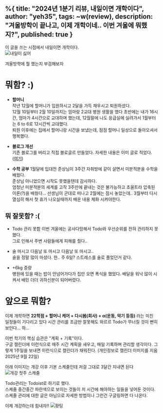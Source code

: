 %{
title: "2024년 1분기 리뷰, 내일이면 개학이다",
author: "yeh35",
tags: ~w(review),
description: "겨울방학이 끝나고, 이제 개학이네.. 이번 겨울에 뭐했지?",
published: true
}
---

이 글을 쓰는 시점에서 내일이면 개학이다.  
![내일이 싫어](/images/posts/b6869e3d-db3e-4356-b744-6277fef80bf6.png)

겨울방학에 뭘 했는지 부검해보자

# 뭐함? :)
- **할머니**   
    작년 12월에 할머니가 입원하시고 2달을 가득 채우시고 퇴원하셨다.   
    12월 10일부터 2월 10일까지는 엄마랑 2교대 병원 생활을 했다 
    초반에는 내가 16시간, 엄마가 4시간으로 교대하며 했는데, 12월말에 나도 응급실에 실려가서 1월부터는 6 to 6로 12시간씩 교대했다.   
    퇴원 이후에는 집에서 할머니랑 시간을 보냈는데, 점점 할머니 일상으로 돌아오셔서 행복했다.

- **블로그 개선**      
    기존 블로그를 버리고 직접 블로글르 만들었다. 자세한 내용은 이미 글로 적었다. ([여기](/posts/직접%20블로그%20만들기))

- **수학 공부**
    1월달에 입대전 준상님이 3주간 자취방에 같이 살면서 미분적분을 수학을 배웠다.    
    준상님 아니었으면 시작도 못했을텐데 감사하다.   
    엄청난 미분적분의 세계를 고작 3주만에 끝내는 것은 불가능하고 초울트라 압축된 이론(?)을 배웠다... 
    선생님이 군대로 떠나고 2월에는 잠시 놓았는데.. 3월부터 다시 열심히 해서 첫 휴가 나오실때까지 배운 내용 체화 시켜야한다.

## 뭐 잘못함? :(
- Todo 관리 못함
    이번 겨울에는 공사다망해서 Todo와 우선순위를 전혀 관리하지 못했다.   
    그로 인해서 주변 사람들에게 피해를 줬다.. 

- 술 마시고 다음날 또 마시고 다음날 또 마시고..   
    술을 정말 많이 마셨다. 한.. 주 6일? 스트레스를 술로 풀었던거 같다.   

- +6kg 증량   
    병원에 있을 때는 밥이 안넘어가다가 집만 오면 폭식을 했었다. 
    배달을 워낙 많이 시켜서 배민 더더 귀하신분이 되어버렸다.

# 앞으로 뭐함? 
이제 개학하면 **22학점 + 할머니 케어 + 다시봄(회사) + α(운동, 악기 등등)** 라는 미친 일정들이 기다리고 있다
시간 관리를 조금만 잘못해도 와르르 Todo가 무너질 것이 뻔히 보인다... 하...

이번 학기의 핵심 습관은 "계획 + 기록"이다.   
구글 캘린더에 이런식으로 매주 시간 계획을 새우고, 매일 기록하며 관리할 생각이다.
그렇게 1주일을 보내면 이런식으로 캘린더가 채워진다.
(개인정보로 캘린더 이미지를 지움 2025년 9월 22일)
<!-- ![기록된 시간](/images/posts/14eeb19a-5ce6-47ac-822b-416c51a572dc.png)     -->
     
    
아래 이미지는 개강 이후 기본 스케줄인데 저걸 그대로 3달간 지내면 된다 
![개강 첫주 스캐줄](/images/posts/53d4cb6d-5157-4446-a12d-0da215013991.png)

Todo관리는 Todoist로 하기로 했다.   
스케줄 중간중간 파란색으로 보이는 것들이 저 시간에 해야하는 일들을 넣어둔 것이다.     
스케줄 관리에 대한 글은 아님으로 자세한 방법이나 그런건 구글링하면 다 나온다.   

이제 개강하는데 힘내자!! 
![홧팅](/images/posts/529dc940-57f8-49bd-b9d6-2458a9994089.png)